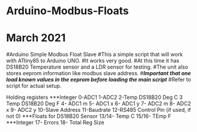 # Arduino-Modbus-Floats
# March 2021 
#Arduino Simple Modbus Float Slave 
#This a simple script that will work with ATtiny85 to Arduino UNO.
#It works very good.
#At this time it has DS18B20 Temperature sensor and a LDR sensor for testing.
#The unit also stores eeprom information like modbus slave address.
#***Important that one load known values in the eeprom before loading the main script***
#Refer to  script for actual setup.

Holding registers
***Integer
0-ADC1
1-ADC2
2-Temp DS18B20 Deg C
3 Temp DS18B20 Deg F
4- ADC1 m
5- ADC1 x
6- ADC1 y
7- ADC2 m
8- ADC2 x
9- ADC2 y
10-Slave Address
11-Baudrate
12-RS485 Control Pin (if used, if not 0)
***Floats for DS18B20 Sensor
13/14- Temp C
15/16- TEmp F
***Integer
17- Errors
18- Total Reg Size



